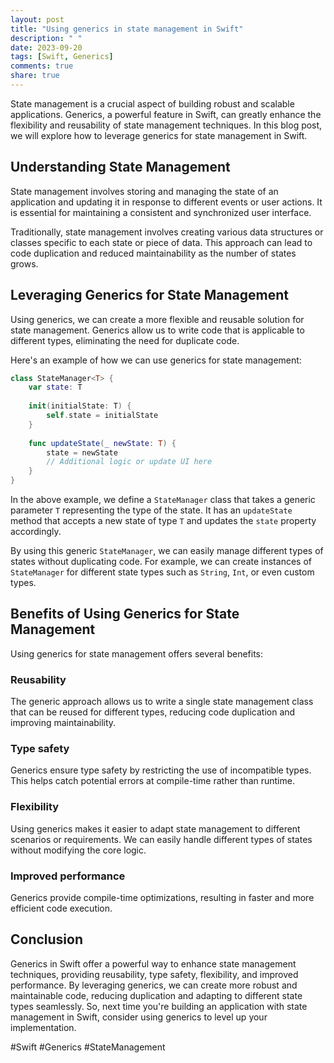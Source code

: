 ```yaml
---
layout: post
title: "Using generics in state management in Swift"
description: " "
date: 2023-09-20
tags: [Swift, Generics]
comments: true
share: true
---
```


State management is a crucial aspect of building robust and scalable applications. Generics, a powerful feature in Swift, can greatly enhance the flexibility and reusability of state management techniques. In this blog post, we will explore how to leverage generics for state management in Swift.

## Understanding State Management

State management involves storing and managing the state of an application and updating it in response to different events or user actions. It is essential for maintaining a consistent and synchronized user interface.

Traditionally, state management involves creating various data structures or classes specific to each state or piece of data. This approach can lead to code duplication and reduced maintainability as the number of states grows.

## Leveraging Generics for State Management

Using generics, we can create a more flexible and reusable solution for state management. Generics allow us to write code that is applicable to different types, eliminating the need for duplicate code.

Here's an example of how we can use generics for state management:

```swift
class StateManager<T> {
    var state: T
    
    init(initialState: T) {
        self.state = initialState
    }
    
    func updateState(_ newState: T) {
        state = newState
        // Additional logic or update UI here
    }
}
```

In the above example, we define a `StateManager` class that takes a generic parameter `T` representing the type of the state. It has an `updateState` method that accepts a new state of type `T` and updates the `state` property accordingly.

By using this generic `StateManager`, we can easily manage different types of states without duplicating code. For example, we can create instances of `StateManager` for different state types such as `String`, `Int`, or even custom types.

## Benefits of Using Generics for State Management

Using generics for state management offers several benefits:

### Reusability
The generic approach allows us to write a single state management class that can be reused for different types, reducing code duplication and improving maintainability.

### Type safety
Generics ensure type safety by restricting the use of incompatible types. This helps catch potential errors at compile-time rather than runtime.

### Flexibility
Using generics makes it easier to adapt state management to different scenarios or requirements. We can easily handle different types of states without modifying the core logic.

### Improved performance
Generics provide compile-time optimizations, resulting in faster and more efficient code execution.

## Conclusion

Generics in Swift offer a powerful way to enhance state management techniques, providing reusability, type safety, flexibility, and improved performance. By leveraging generics, we can create more robust and maintainable code, reducing duplication and adapting to different state types seamlessly. So, next time you're building an application with state management in Swift, consider using generics to level up your implementation.

#Swift #Generics #StateManagement